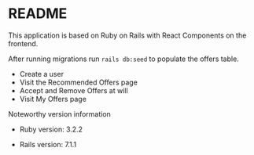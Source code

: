# README

This application is based on Ruby on Rails with React Components on the frontend.

After running migrations run `rails db:seed` to populate the offers table.

* Create a user
* Visit the Recommended Offers page
* Accept and Remove Offers at will
* Visit My Offers page

Noteworthy version information
* Ruby version: 3.2.2

* Rails version: 7.1.1
